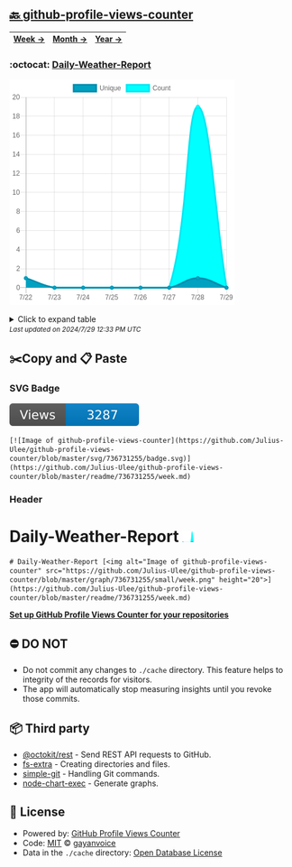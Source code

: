 ## [🔙 github-profile-views-counter](https://github.com/Julius-Ulee/github-profile-views-counter)
| [**Week →**](https://github.com/Julius-Ulee/github-profile-views-counter/blob/master/readme/736731255/week.md) | [**Month →**](https://github.com/Julius-Ulee/github-profile-views-counter/blob/master/readme/736731255/month.md) | [**Year →**](https://github.com/Julius-Ulee/github-profile-views-counter/blob/master/readme/736731255/year.md) |
| ---- | ---- | ----- |
### :octocat: [Daily-Weather-Report](https://github.com/Julius-Ulee/Daily-Weather-Report)
![Image of github-profile-views-counter](https://github.com/Julius-Ulee/github-profile-views-counter/blob/master/graph/736731255/large/week.png)

<details>
	<summary>Click to expand table</summary>
	<h2>:calendar: Week Page Views Table</h2>
<table>
	<tr>
		<th>
			Last Updated
		</th>
		<th>
			Unique
		</th>
		<th>
			Count
		</th>
	</tr>
	<tr>
		<td>
			<code>2024/7/29</code>
		</td>
		<td>
			<code>0</code>
		</td>
		<td>
			<code>0</code>
		</td>
	</tr>
	<tr>
		<td>
			<code>2024/7/28</code>
		</td>
		<td>
			<code>1</code>
		</td>
		<td>
			<code>19</code>
		</td>
	</tr>
	<tr>
		<td>
			<code>2024/7/27</code>
		</td>
		<td>
			<code>0</code>
		</td>
		<td>
			<code>0</code>
		</td>
	</tr>
	<tr>
		<td>
			<code>2024/7/26</code>
		</td>
		<td>
			<code>0</code>
		</td>
		<td>
			<code>0</code>
		</td>
	</tr>
	<tr>
		<td>
			<code>2024/7/25</code>
		</td>
		<td>
			<code>0</code>
		</td>
		<td>
			<code>0</code>
		</td>
	</tr>
	<tr>
		<td>
			<code>2024/7/24</code>
		</td>
		<td>
			<code>0</code>
		</td>
		<td>
			<code>0</code>
		</td>
	</tr>
	<tr>
		<td>
			<code>2024/7/23</code>
		</td>
		<td>
			<code>0</code>
		</td>
		<td>
			<code>0</code>
		</td>
	</tr>
	<tr>
		<td>
			<code>2024/7/22</code>
		</td>
		<td>
			<code>1</code>
		</td>
		<td>
			<code>1</code>
		</td>
	</tr>
</table>

</details>
<small><i>Last updated on 2024/7/29 12:33 PM UTC</i></small>

## ✂️Copy and 📋 Paste
### SVG Badge
[![Image of github-profile-views-counter](https://github.com/Julius-Ulee/github-profile-views-counter/blob/master/svg/736731255/badge.svg)](https://github.com/Julius-Ulee/github-profile-views-counter/blob/master/readme/736731255/week.md)
```readme
[![Image of github-profile-views-counter](https://github.com/Julius-Ulee/github-profile-views-counter/blob/master/svg/736731255/badge.svg)](https://github.com/Julius-Ulee/github-profile-views-counter/blob/master/readme/736731255/week.md)
```
### Header
# Daily-Weather-Report [<img alt="Image of github-profile-views-counter" src="https://github.com/Julius-Ulee/github-profile-views-counter/blob/master/graph/736731255/small/week.png" height="20">](https://github.com/Julius-Ulee/github-profile-views-counter/blob/master/readme/736731255/week.md)
```readme
# Daily-Weather-Report [<img alt="Image of github-profile-views-counter" src="https://github.com/Julius-Ulee/github-profile-views-counter/blob/master/graph/736731255/small/week.png" height="20">](https://github.com/Julius-Ulee/github-profile-views-counter/blob/master/readme/736731255/week.md)
```
[**Set up GitHub Profile Views Counter for your repositories**](https://github.com/gayanvoice/github-profile-views-counter)
## ⛔ DO NOT
- Do not commit any changes to `./cache` directory. This feature helps to integrity of the records for visitors.
- The app will automatically stop measuring insights until you revoke those commits.
## 📦 Third party

- [@octokit/rest](https://www.npmjs.com/package/@octokit/rest) - Send REST API requests to GitHub.
- [fs-extra](https://www.npmjs.com/package/fs-extra) - Creating directories and files.
- [simple-git](https://www.npmjs.com/package/simple-git) - Handling Git commands.
- [node-chart-exec](https://www.npmjs.com/package/node-chart-exec) - Generate graphs.
## 📄 License
- Powered by: [GitHub Profile Views Counter](https://github.com/gayanvoice/github-profile-views-counter)
- Code: [MIT](./LICENSE) © [gayanvoice](https://github.com/gayanvoice/github-profile-views-counter)
- Data in the `./cache` directory: [Open Database License](https://opendatacommons.org/licenses/odbl/1-0/)